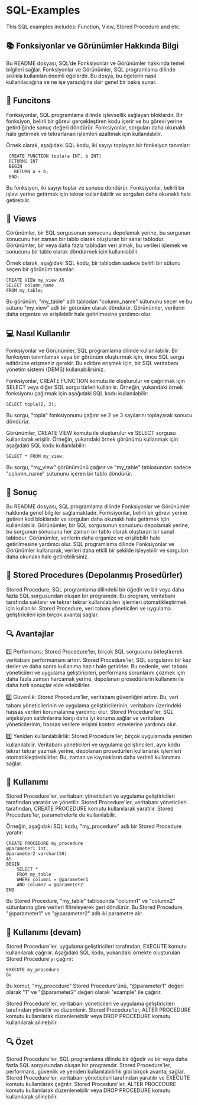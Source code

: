 # SQL-Examples
 This SQL examples includes: Function, View, Stored Procedure and etc.

<h2>📚 Fonksiyonlar ve Görünümler Hakkında Bilgi</h2>

Bu README dosyası, SQL'de Fonksiyonlar ve Görünümler hakkında temel bilgileri sağlar. Fonksiyonlar ve Görünümler, SQL programlama dilinde sıklıkla kullanılan önemli öğelerdir. Bu dosya, bu öğelerin nasıl kullanılacağına ve ne işe yaradığına dair genel bir bakış sunar.

<h2>📝 Funcitons</h2>

Fonksiyonlar, SQL programlama dilinde işlevsellik sağlayan bloklardır. Bir fonksiyon, belirli bir görevi gerçekleştiren kodu içerir ve bu görevi yerine getirdiğinde sonuç değeri döndürür. Fonksiyonlar, sorguları daha okunaklı hale getirmek ve tekrarlanan işlemleri azaltmak için kullanılabilir.

Örnek olarak, aşağıdaki SQL kodu, iki sayıyı toplayan bir fonksiyon tanımlar:

     CREATE FUNCTION topla(a INT, b INT)
     RETURNS INT
     BEGIN
       RETURN a + b;
     END;

Bu fonksiyon, iki sayıyı toplar ve sonucu döndürür. Fonksiyonlar, belirli bir işlevi yerine getirmek için tekrar kullanılabilir ve sorguları daha okunaklı hale getirebilir.

<h2>👀 Views</h2>

Görünümler, bir SQL sorgusunun sonucunu depolamak yerine, bu sorgunun sonucunu her zaman bir tablo olarak oluşturan bir sanal tablodur. Görünümler, bir veya daha fazla tablodan veri almak, bu verileri işlemek ve sonucunu bir tablo olarak döndürmek için kullanılabilir.

Örnek olarak, aşağıdaki SQL kodu, bir tablodan sadece belirli bir sütunu seçen bir görünüm tanımlar:

    CREATE VIEW my_view AS
    SELECT column_name
    FROM my_table;

Bu görünüm, "my_table" adlı tablodan "column_name" sütununu seçer ve bu sütunu "my_view" adlı bir görünüm olarak döndürür. Görünümler, verilerin daha organize ve erişilebilir hale getirilmesine yardımcı olur.

<h2>💻 Nasıl Kullanılır</h2>

Fonksiyonlar ve Görünümler, SQL programlama dilinde kullanılabilir. Bir fonksiyon tanımlamak veya bir görünüm oluşturmak için, önce SQL sorgu editörüne erişmeniz gerekir. Bu editöre erişmek için, bir SQL veritabanı yönetim sistemi (DBMS) kullanabilirsiniz.

Fonksiyonlar, CREATE FUNCTION komutu ile oluşturulur ve çağrılmak için SELECT veya diğer SQL sorgu türleri kullanılır. Örneğin, yukarıdaki örnek fonksiyonu çağırmak için aşağıdaki SQL kodu kullanılabilir:

    SELECT topla(2, 3);
Bu sorgu, "topla" fonksiyonunu çağırır ve 2 ve 3 sayılarını toplayarak sonucu döndürür.

Görünümler, CREATE VIEW komutu ile oluşturulur ve SELECT sorgusu kullanılarak erişilir. Örneğin, yukarıdaki örnek görünümü kullanmak için aşağıdaki SQL kodu kullanılabilir:
   
    SELECT * FROM my_view;
     
Bu sorgu, "my_view" görünümünü çağırır ve "my_table" tablosundan sadece "column_name" sütununu içeren bir tablo döndürür.

<h2>📖 Sonuç</h2>

Bu README dosyası, SQL programlama dilinde Fonksiyonlar ve Görünümler hakkında genel bilgiler sağlamaktadır. Fonksiyonlar, belirli bir görevi yerine getiren kod bloklarıdır ve sorguları daha okunaklı hale getirmek için kullanılabilir. Görünümler, bir SQL sorgusunun sonucunu depolamak yerine, bu sorgunun sonucunu her zaman bir tablo olarak oluşturan bir sanal tablodur. Görünümler, verilerin daha organize ve erişilebilir hale getirilmesine yardımcı olur. SQL programlama dilinde Fonksiyonlar ve Görünümler kullanarak, verileri daha etkili bir şekilde işleyebilir ve sorguları daha okunaklı hale getirebilirsiniz.

<h2>📝 Stored Procedures (Depolanmış Prosedürler)</h2>

Stored Procedure, SQL programlama dilindeki bir öğedir ve bir veya daha fazla SQL sorgusundan oluşan bir programdır. Bu program, veritabanı tarafında saklanır ve tekrar tekrar kullanılabilen işlemleri otomatikleştirmek için kullanılır. Stored Procedure, veri tabanı yöneticileri ve uygulama geliştiricileri için birçok avantaj sağlar.

<h2>🔍 Avantajlar</h2>

1️⃣ Performans: Stored Procedure'ler, birçok SQL sorgusunu birleştirerek veritabanı performansını artırır. Stored Procedure'ler, SQL sorgularını bir kez derler ve daha sonra kullanıma hazır hale getirirler. Bu nedenle, veri tabanı yöneticileri ve uygulama geliştiricileri, performans sorunlarını çözmek için daha fazla zaman harcamak yerine, depolanan prosedürlerin kullanımı ile daha hızlı sonuçlar elde edebilirler.

2️⃣ Güvenlik: Stored Procedure'ler, veritabanı güvenliğini artırır. Bu, veri tabanı yöneticilerinin ve uygulama geliştiricilerinin, veritabanı üzerindeki hassas verileri korumalarına yardımcı olur. Stored Procedure'ler, SQL enjeksiyon saldırılarına karşı daha iyi koruma sağlar ve veritabanı yöneticilerinin, hassas verilere erişimi kontrol etmelerine yardımcı olur.

3️⃣ Yeniden kullanılabilirlik: Stored Procedure'ler, birçok uygulamada yeniden kullanılabilir. Veritabanı yöneticileri ve uygulama geliştiricileri, aynı kodu tekrar tekrar yazmak yerine, depolanan prosedürleri kullanarak işlemleri otomatikleştirebilirler. Bu, zaman ve kaynakların daha verimli kullanımını sağlar.

<h2>📝 Kullanımı</h2>

Stored Procedure'ler, veritabanı yöneticileri ve uygulama geliştiricileri tarafından yaratılır ve yönetilir. Stored Procedure'ler, veritabanı yöneticileri tarafından, CREATE PROCEDURE komutu kullanılarak yaratılır. Stored Procedure'ler, parametrelerle de kullanılabilir.

Örneğin, aşağıdaki SQL kodu, "my_procedure" adlı bir Stored Procedure yaratır:

    CREATE PROCEDURE my_procedure
    @parameter1 int,
    @parameter2 varchar(50)
    AS
    BEGIN
        SELECT *
        FROM my_table
        WHERE column1 = @parameter1
        AND column2 = @parameter2
    END

Bu Stored Procedure, "my_table" tablosunda "column1" ve "column2" sütunlarına göre verileri filtreleyerek geri döndürür. Bu Stored Procedure, "@parameter1" ve "@parameter2" adlı iki parametre alır.

<h2>📝 Kullanımı (devam)</h2>

Stored Procedure'ler, uygulama geliştiricileri tarafından, EXECUTE komutu kullanılarak çağrılır. Aşağıdaki SQL kodu, yukarıdaki örnekte oluşturulan Stored Procedure'yi çağırır:

    EXECUTE my_procedure
    Go
 
Bu komut, "my_procedure" Stored Procedure'ünü, "@parameter1" değeri olarak "1" ve "@parameter2" değeri olarak "example" ile çağırır.

Stored Procedure'ler, veritabanı yöneticileri ve uygulama geliştiricileri tarafından yönetilir ve düzenlenir. Stored Procedure'ler, ALTER PROCEDURE komutu kullanılarak düzenlenebilir veya DROP PROCEDURE komutu kullanılarak silinebilir.

<h2>🔍 Özet</h2>

Stored Procedure'ler, SQL programlama dilinde bir öğedir ve bir veya daha fazla SQL sorgusundan oluşan bir programdır. Stored Procedure'ler, performans, güvenlik ve yeniden kullanılabilirlik gibi birçok avantaj sağlar. Stored Procedure'ler, veritabanı yöneticileri tarafından yaratılır ve EXECUTE komutu kullanılarak çağrılır. Stored Procedure'ler, ALTER PROCEDURE komutu kullanılarak düzenlenebilir veya DROP PROCEDURE komutu kullanılarak silinebilir.
